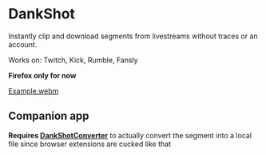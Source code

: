 # DankShot
Instantly clip and download segments from livestreams without traces or an account.

Works on: Twitch, Kick, Rumble, Fansly

**Firefox only for now**

[Example.webm](https://github.com/Painketsu/DankShot/assets/11485235/cbfe78f7-bdea-42ff-a592-5e980b067f46)

## Companion app
**Requires [DankShotConverter](https://github.com/Painketsu/DankShotConverter)** to actually convert the segment into a local file since browser extensions are cucked like that
